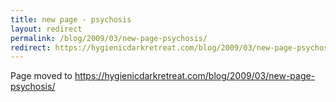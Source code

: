 ```yaml
---
title: new page - psychosis
layout: redirect
permalink: /blog/2009/03/new-page-psychosis/
redirect: https://hygienicdarkretreat.com/blog/2009/03/new-page-psychosis/
---
```


Page moved to <https://hygienicdarkretreat.com/blog/2009/03/new-page-psychosis/>

